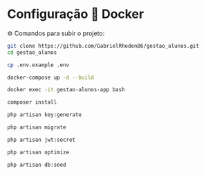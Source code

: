 # Configuração 🐳 Docker

⚙️ Comandos para subir o projeto:

```bash
git clone https://github.com/GabrielRhoden86/gestao_alunos.git
cd gestao_alunos

cp .env.example .env

docker-compose up -d --build

docker exec -it gestao-alunos-app bash

composer install

php artisan key:generate

php artisan migrate

php artisan jwt:secret

php artisan optimize

php artisan db:seed
